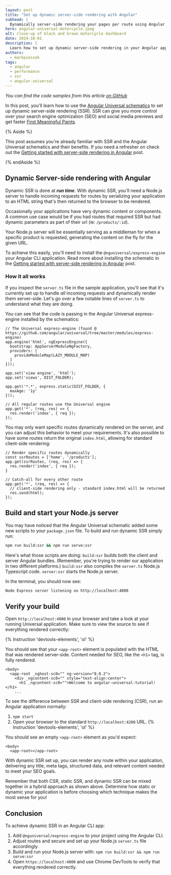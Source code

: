 ```yaml
---
layout: post
title: "Set up dynamic server-side rendering with Angular"
subhead: |
  Dynamically server-side rendering your pages per route using Angular Universal schematics.
hero: angular-universal-motorcycle.jpeg
alt: close-up of black and brown motorcycle dashboard
date: 2019-10-01
description: |
  Learn how to set up dynamic server-side rendering in your Angular applications.
authors:
  - markpieszak
tags:
  - angular
  - performance
  - ssr
  - angular-universal
---
```


_You can find the code samples from this article [on GitHub](https://github.com/trilonio/angular-universal-tutorial)_

In this post, you'll learn how to use the [Angular Universal schematics](https://www.github.com/angular/universal) to set up dynamic server-side rendering (SSR). SSR can give you more control over your search engine optimization (SEO) and social media previews and get faster [First Meaningful Paints](/first-meaningful-paint).

{% Aside %}

This post assumes you're already familiar with SSR and the Angular Universal schematics and their benefits. If you need a refresher on check out the [Getting started with server-side rendering in Angular](/getting-started-with-server-side-rendering-in-angular/) post.

{% endAside %}

## Dynamic Server-side rendering with Angular

Dynamic SSR is done at **_run time_**. With dynamic SSR, you'll need a Node.js server to handle incoming requests for routes by serializing your application to an HTML string that's then returned to the browser to be rendered.

Occasionally your applications have very dynamic content or components. A common use case would be if you had routes that required SSR but had dynamic parameters as part of their url (ie: `/products/:id`).

Your Node.js server will be essentially serving as a middleman for when a specific product is requested, generating the content on the fly for the given URL.

To achieve this easily, you'll need to install the `@nguniversal/express-engine` your Angular CLI application. Read more about installing the schematic in the [Getting started with server-side rendering in Angular](/getting-started-with-server-side-rendering-in-angular/) post.

### How it all works

If you inspect the `server.ts` file in the sample application, you'll see that it's currently set up to handle _all_ incoming requests and dynamically render them server-side. Let's go over a few notable lines of `server.ts` to understand what they are doing.

You can see that the code is passing in the Angular Universal express-engine installed by the schematics:

```javascript/16-19
// The Universal express-engine (found @ https://github.com/angular/universal/tree/master/modules/express-engine)
app.engine('html', ngExpressEngine({
  bootstrap: AppServerModuleNgFactory,
  providers: [
    provideModuleMap(LAZY_MODULE_MAP)
  ]
}));

app.set('view engine', 'html');
app.set('views', DIST_FOLDER);

app.get('*.*', express.static(DIST_FOLDER, {
  maxAge: '1y'
}));

// All regular routes use the Universal engine
app.get('*', (req, res) => {
  res.render('index', { req });
});
```

You may only want specific routes dynamically rendered on the server, and you can adjust this behavior to meet your requirements.  It's also possible to have some routes return the original `index.html`, allowing for standard client-side rendering:

```javascript/9
// Render specific routes dynamically
const ssrRoutes = ['home', '/products'];
app.get(ssrRoutes, (req, res) => {
  res.render('index', { req });
}

// Catch-all for every other route
app.get('*', (req, res) => {
  // client-side rendering only - standard index.html will be returned
  res.send(html);
});
```

## Build and start your Node.js server

You may have noticed that the Angular Universal schematic added some new scripts to your `package.json` file. To build and run dynamic SSR simply run:

```bash
npm run build:ssr && npm run serve:ssr
```

Here's what those scripts are doing:
`build:ssr` builds both the client and server Angular bundles. (Remember, you're trying to render our application in two different platforms.)
`build:ssr` also compiles the `server.ts` Node.js Typescript code.
`server:ssr` starts the Node.js server.

In the terminal, you should now see:

```bash
Node Express server listening on http://localhost:4000
```

## Verify your build

Open `http://localhost:4000` in your browser and take a look at your running Universal application. Make sure to view the source to see if everything rendered correctly:

{% Instruction 'devtools-elements', 'ol' %}

You should see that your `<app-root>` element is populated with the HTML that was rendered server-side. Content needed for SEO, like the `<h1>` tag, is fully rendered.

```html/3
<body>
  <app-root _nghost-sc0="" ng-version="8.0.2">
    <div _ngcontent-sc0="" style="text-align:center">
      <h1 _ngcontent-sc0="">Welcome to angular-universal-tutorial!</h1>
    ...
```

To see the difference between SSR and client-side rendering (CSR), run an Angular application normally:

1. `npm start`
2. Open your browser to the standard `http://localhost:4200` URL.
{% Instruction 'devtools-elements', 'ol' %}

You should see an empty `<app-root>` element as you'd expect:

```html/1
<body>
  <app-root></app-root>
```

With dynamic SSR set up, you can render any route within your application, delivering any title, meta tags, structured data, and relevant content needed to meet your SEO goals.

Remember that both CSR, static SSR, and dynamic SSR can be mixed together in a hybrid approach as shown above. Determine how static or dynamic your application is before choosing which technique makes the most sense for you!

## Conclusion

To achieve dynamic SSR in an Angular CLI app:

1. Add `@nguniversal/express-engine` to your project using the Angular CLI.
2. Adjust routes and secure and set up your Node.js `server.ts` file accordingly.
3. Build and run your Node.js server with: `npm run build:ssr && npm run serve:ssr`
4. Open `https://localhost:4000` and use Chrome DevTools to verify that everything rendered correctly.
